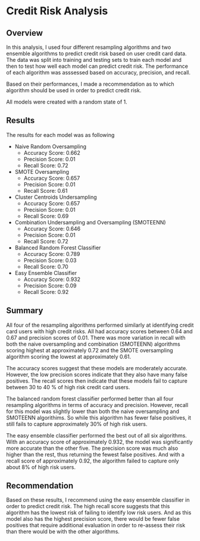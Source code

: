# Credit Risk Analysis
## Overview
In this analysis, I used four different resampling algorithms and two ensemble algorithms to predict credit risk based on user credit card data. The data was split into training and testing sets to train each model and then to test how well each model can predict credit risk. The performance of each algorithm was asssessed based on accuracy, precision, and recall.

Based on their performances, I made a recommendation as to which algorithm should be used in order to predict credit risk.

All models were created with a random state of 1.

## Results
The results for each model was as following
* Naive Random Oversampling
  - Accuracy Score: 0.662
  - Precision Score: 0.01
  - Recall Score: 0.72
* SMOTE Oversampling
  - Accuracy Score: 0.657
  - Precision Score: 0.01
  - Recall Score: 0.61
* Cluster Centroids Undersampling
  - Accuracy Score: 0.657
  - Precision Score: 0.01
  - Recall Score: 0.69
* Combination Undersampling and Oversampling (SMOTEENN)
  - Accuracy Score: 0.646
  - Precision Score: 0.01
  - Recall Score: 0.72
* Balanced Random Forest Classifier
  - Accuracy Score: 0.789
  - Precision Score: 0.03
  - Recall Score: 0.70
* Easy Ensemble Classifier
  - Accuracy Score: 0.932
  - Precision Score: 0.09
  - Recall Score: 0.92

## Summary
All four of the resampling algorithms performed similarly at identifying credit card users with high credit risks. All had accuracy scores between 0.64 and 0.67 and precision scores of 0.01. There was more variation in recall with both the naive oversampling and combination (SMOTEENN) algorithms scoring highest at approximately 0.72 and the SMOTE oversampling algorithm scoring the lowest at approximately 0.61. 

The accuracy scores suggest that these models are moderately accurate. However, the low precision scores indicate that they also have many false positives. The recall scores then indicate that these models fail to capture between 30 to 40 % of high risk credit card users.

The balanced random forest classifier performed better than all four resampling algorithms in terms of accuracy and precision. However, recall for this model was slightly lower than both the naive oversampling and SMOTEENN algorithims. So while this algorithm has fewer false positives, it still fails to capture approximately 30% of high risk users.

The easy ensemble classifier performed the best out of all six algorithms. With an accuracy score of approximately 0.932, the model was significantly more accurate than the other five. The precision score was much also higher than the rest, thus returning the fewest false positives. And with a recall score of approximately 0.92, the algorithm failed to capture only about 8% of high risk users.

## Recommendation

Based on these results, I recommend using the easy ensemble classifier in order to predict credit risk. The high recall score suggests that this algorithm has the lowest risk of failing to identify low risk users. And as this model also has the highest precision score, there would be fewer false positives that require additional evaluation in order to re-assess their risk than there would be with the other algorithms.